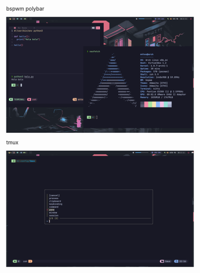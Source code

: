 bspwm polybar

![Deja una estrella. Comparte.](https://github.com/Mnvim/dotfiles-bspwm/blob/main/images/54.png)

tmux

![Deja una estrella. Comparte.](https://github.com/Mnvim/dotfiles-bspwm/blob/main/images/tmux.png)
